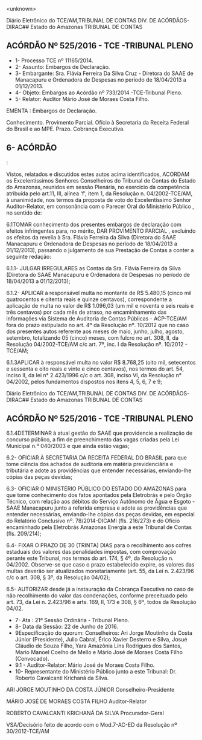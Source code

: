 &lt;unknown&gt;

Diário Eletrônico do TCE/AM,TRIBUNAL DE CONTAS DIV. DE ACÓRDÃOS-DIRAC## Estado do Amazonas TRIBUNAL DE CONTAS

## ACÓRDÃO Nº 525/2016 - TCE -TRIBUNAL PLENO

- 1- Processo TCE nº 11165/2014.
- 2- Assunto: Embargos de Declaração.
- 3- Embargante: Sra. Flávia Ferreira Da Silva Cruz - Diretora do SAAE de Manacapuru e Ordenadora de Despesas no período de 18/04/2013 a 01/12/2013.
- 4- Objeto: Embargos ao Acórdão nº 733/2014 -TCE-Tribunal Pleno.
- 5- Relator: Auditor Mário José de Moraes Costa Filho.

EMENTA : Embargos de Declaração.

Conhecimento. Provimento Parcial. Ofício à Secretaria da Receita Federal do Brasil e ao MPE. Prazo. Cobrança Executiva.

## 6- ACÓRDÃO

:

Vistos, relatados e discutidos estes autos acima identificados, ACORDAM os Excelentíssimos Senhores Conselheiros do Tribunal de Contas do Estado do Amazonas, reunidos em sessão Plenária, no exercício da competência atribuída pelo art.11, III, alínea 'f', item 1, da Resolução n. 04/2002-TCE/AM, à unanimidade, nos termos da proposta de voto do Excelentíssimo Senhor Auditor-Relator, em consonância com o Parecer Oral do Ministério Público , no sentido de:

6.1TOMAR conhecimento dos  presentes  embargos  de  declaração  com efeitos infringentes para, no mérito, DAR PROVIMENTO PARCIAL , excluindo os efeitos da revelia à Sra. Flávia Ferreira da Silva (Diretora do SAAE  Manacapuru e Ordenadora de Despesas  no  período  de  18/04/2013  a  01/12/2013),  passando  o  julgamento  de  sua Prestação de Contas a conter a seguinte redação:

6.1.1-  JULGAR  IRREGULARES as  Contas  da  Sra.  Flávia  Ferreira  da  Silva (Diretora do SAAE  Manacapuru e Ordenadora de Despesas no período de 18/04/2013 a 01/12/2013);

6.1.2- APLICAR à responsável multa no montante de R$ 5.480,15 (cinco mil quatrocentos e oitenta reais e quinze centavos), correspondente a aplicação de multa no valor de R$ 1.096,03 (um mil e noventa e seis reais e três centavos) por cada mês de atraso, no encaminhamento das informações via Sistema de Auditoria de Contas Públicas - ACP-TCE/AM fora do prazo estipulado no art. 4º da Resolução nº. 10/2012 que no caso dos  presentes  autos  referente  aos  meses  de maio,  junho,  julho,  agosto,  setembro, totalizando 05 (cinco) meses, com fulcro no art. 308, II, da Resolução 04/2002-TCE/AM c/c art. 7º, inc. I da Resolução nº. 10/2012 - TCE/AM;

6.1.3APLICAR à  responsável  multa  no  valor R$  8.768,25 (oito  mil, setecentos e sessenta e oito reais e vinte e cinco centavos), nos termos do art. 54, inciso II, da  lei n°  2.423/1996  c/c  o  art.  308,  inciso  VI,  da  Resolução  n°  04/2002,  pelos fundamentos dispostos nos itens 4, 5, 6, 7 e 9;

Diário Eletrônico do TCE/AM,TRIBUNAL DE CONTAS DIV. DE ACÓRDÃOS-DIRAC## Estado do Amazonas TRIBUNAL DE CONTAS

## ACÓRDÃO Nº 525/2016 - TCE -TRIBUNAL PLENO

6.1.4DETERMINAR à atual gestão  do  SAAE que  providencie a realização  de  concurso  público,  a  fim  de  preenchimento  das  vagas  criadas  pela  Lei Municipal n.º 040/2003 e que ainda estão vagas;

6.2- OFICIAR À SECRETARIA DA RECEITA FEDERAL DO BRASIL para que tome ciência dos achados de auditoria em matéria previdenciária e tributária e adote as providências que entender necessárias, enviando-lhe cópias das peças devidas;

6.3- OFICIAR O MINISTÉRIO PÚBLICO DO ESTADO DO AMAZONAS para que tome conhecimento dos fatos apontados pela Eletrobrás e pelo Órgão Técnico, com relação aos débitos do Serviço Autônomo de Água e Esgoto - SAAE Manacapuru junto a referida empresa e adote as providências que entender necessárias, enviando-lhe cópias das peças devidas, em especial do Relatório Conclusivo nº. 78/2014-DICAMI (fls. 216/273) e do Ofício encaminhado pela Eletrobrás Amazonas Energia a este Tribunal de Contas (fls. 209/214);

6.4- FIXAR O PRAZO DE 30 (TRINTA) DIAS para o recolhimento aos cofres estaduais dos valores das penalidades impostas, com comprovação perante este Tribunal, nos  termos  do  art.  174,  §  4º,  da  Resolução  n.  04/2002.  Observe-se  que  caso  o  prazo estabelecido expire,  os valores das multas deverão ser atualizados monetariamente (art. 55, da Lei n. 2.423/96 c/c o art. 308, § 3º, da Resolução 04/02);

6.5- AUTORIZAR desde já a instauração da Cobrança Executiva no caso de não recolhimento do valor das condenações, conforme preceituado pelo art. 73, da Lei n. 2.423/96 e arts. 169, II, 173 e 308, § 6º, todos da Resolução 04/02.

- 7- Ata : 21ª Sessão Ordinária - Tribunal Pleno.
- 8- Data da Sessão: 22 de Junho de 2016.
- 9Especificação  do  quorum: Conselheiros: Ari Jorge Moutinho  da  Costa  Júnior (Presidente), Julio Cabral, Érico Xavier Desterro e Silva, Josué Cláudio de Souza Filho, Yara Amazônia Lins Rodrigues dos Santos, Mario Manoel Coelho de Mello e Mário José de Moraes Costa Filho (Convocado).
- 9.1 - Auditor-Relator: Mário José de Moraes Costa Filho.
- 10- Representante do Ministério Público junto a este Tribunal: Dr. Roberto Cavalcanti Krichanã da Silva.

ARI JORGE MOUTINHO DA COSTA JÚNIOR Conselheiro-Presidente

MÁRIO JOSÉ DE MORAES COSTA FILHO Auditor-Relator

ROBERTO CAVALCANTI KRICHANÃ DA SILVA Procurador-Geral

VSA/Decisório feito de acordo com o Mod.7-AC-ED da Resolução nº 30/2012-TCE/AM